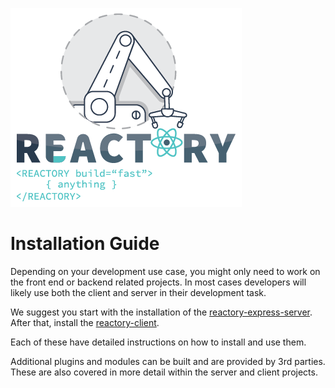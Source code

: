 ![Build Anything Fast](/branding/reactory-logo.png)
# Installation Guide

Depending on your development use case, you might only need to work on the front end or backend related projects. In most cases developers will likely use both the client and server in their development task.

We suggest you start with the installation of the [reactory-express-server](https://github.com/reactorynet/reactory-express-server).
After that, install the [reactory-client](https://github.com/reactorynet/reactory-pwa-client).

Each of these have detailed instructions on how to install and use them.

Additional plugins and modules can be built and are provided by 3rd parties. These are also covered in more detail within the server and client projects.
